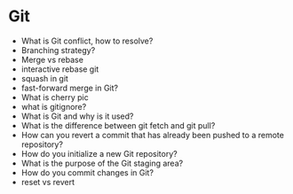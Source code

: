# Git
* What is Git conflict, how to resolve?
* Branching strategy?
* Merge vs rebase
* interactive rebase git
* squash in git
* fast-forward merge in Git?
* What is cherry pic
* what is gitignore?
* What is Git and why is it used?
* What is the difference between git fetch and git pull?
* How can you revert a commit that has already been pushed to a remote repository?
* How do you initialize a new Git repository? 
* What is the purpose of the Git staging area?
* How do you commit changes in Git?
* reset vs revert
